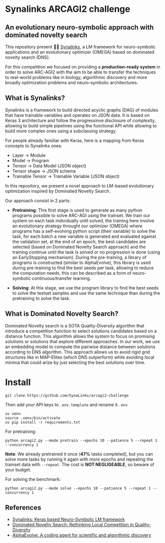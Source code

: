 # Synalinks ARCAGI2 challenge

## An evolutionary neuro-symbolic approach with dominated novelty search

This repository present 🧠🔗 [Synalinks](https://github.com/SynaLinks/synalinks), a LM framework for neuro-symbolic applications and an evolutionary optimizer (OMEGA) based on dominated novelty search (DNS).

For this competition we focused on providing a **production-ready system** in order to solve ARC-AGI2 with the aim to be able to transfer the techniques to real-world problems like in biology, algorithmic discovery and more broadly optimization problems and neuro-symbolic architectures.

## What is Synalinks?

Synalinks is a framework to build directed acyclic graphs (DAG) of modules that have trainable variables and operates on JSON data. It is based on Keras 3 architecture and follow the progressinve disclosure of complexity, allowing to build simple pipelines using the functional API while allowing to build more complex ones using a subclassing strategy.

For people already familiar with Keras, here is a mapping from Keras concepts to Synalinks ones:

- Layer -> Module
- Model -> Program
- Tensor -> Data Model (JSON object)
- Tensor shape -> JSON schema
- Trainable Tensor -> Trainable Variable (JSON object)

In this repository, we present a novel approach to LM-based evolutionary optimization inspired by Dominated Novelty Search.

Our approach consist in 2 parts:

- **Pretraining**: This first stage is used to generate as many python programs possible to solve ARC-AGI using the trainset. We train our system on each task individually until solved, the training here involve an evolutionary strategy throught our optimizer (OMEGA) where programs has a self-evolving python script (their variable) to solve the task, for each batch a new variable is generated and evaluated against the validation set, at the end of an epoch, the best candidates are selected (based on Dominated Novelty Search approach) and the training continue until the task is solved or no progression is done (using an EarlyStopping mechanism). During the pre-training, a library of programs is constructed (similar to AlphaEvolve), this library is used during pre-training to find the best seeds per task, allowing to reduce the computation needs, this can be described as a form of neuro-symbolic continuous/transfer learning.

- **Solving**: At this stage, we use the program library to find the best seeds to solve the testset samples and use the same technique than during the pretraining to solve the task.

## What is Dominated Novelty Search?

Dominated Novelty search is a SOTA Quality-Diversity algorithm that introduce a competition function to select solutions candidates based on a distance function. This algorithm allows the system to focus on promising solutions or solutions that explore different approaches. In our work, we use an embedding model to compute the pairwise distance between solutions according to DNS algorithm. This approach allows us to avoid rigid grid structures like in MAP-Elites (which DNS outperform) while avoiding local minima that could arize by just selecting the best solutions over time.

# Install

```
git clone https://github.com/SynaLinks/arcagi2-challenge
```

Then add your API keys to `.env.template` and rename it `.env`

```shell
uv venv
source .venv/bin/activate
uv pip install -r requirements.txt
```

For pretraining:

```shell
python arcagi2.py --mode pretrain --epochs 10 --patience 5 --repeat 1 --concurrency 1
```

**Note**: We already pretrained it once (**47%** tasks completed), but you can solve more tasks by running it again with more epochs and repeating the trainset data with `--repeat`. The cost is **NOT NEGLIGEABLE**, so beware of your budget.

For solving the benchmark:

```shell
python arcagi2.py --mode solve --epochs 10 --patience 5 --repeat 1 --concurrency 1
```

## References
- [Synalinks: Keras based Neuro-Symbolic LM framework](https://github.com/SynaLinks/synalinks)
- [Dominated Novelty Search: Rethinking Local Competition in Quality-Diversity](https://arxiv.org/pdf/2502.00593)
- [AlphaEvolve: A coding agent for scientific and algorithmic discovery](https://arxiv.org/pdf/2506.13131)
